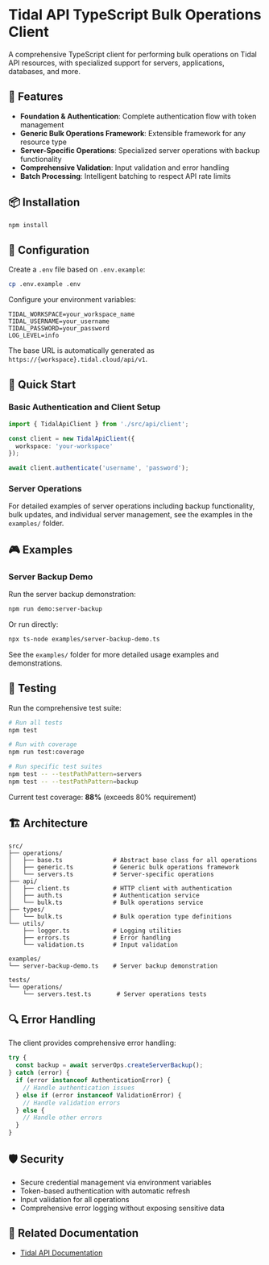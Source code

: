 # Tidal API TypeScript Bulk Operations Client

A comprehensive TypeScript client for performing bulk operations on Tidal API resources, with specialized support for servers, applications, databases, and more.

## 🚀 Features

- **Foundation & Authentication**: Complete authentication flow with token management
- **Generic Bulk Operations Framework**: Extensible framework for any resource type
- **Server-Specific Operations**: Specialized server operations with backup functionality
- **Comprehensive Validation**: Input validation and error handling
- **Batch Processing**: Intelligent batching to respect API rate limits

## 📦 Installation

```bash
npm install
```

## 🔧 Configuration

Create a `.env` file based on `.env.example`:

```bash
cp .env.example .env
```

Configure your environment variables:

```env
TIDAL_WORKSPACE=your_workspace_name
TIDAL_USERNAME=your_username
TIDAL_PASSWORD=your_password
LOG_LEVEL=info
```

The base URL is automatically generated as `https://{workspace}.tidal.cloud/api/v1`.

## 🚀 Quick Start

### Basic Authentication and Client Setup

```typescript
import { TidalApiClient } from './src/api/client';

const client = new TidalApiClient({ 
  workspace: 'your-workspace' 
});

await client.authenticate('username', 'password');
```

### Server Operations

For detailed examples of server operations including backup functionality, bulk updates, and individual server management, see the examples in the `examples/` folder.

## 🎮 Examples

### Server Backup Demo

Run the server backup demonstration:

```bash
npm run demo:server-backup
```

Or run directly:

```bash
npx ts-node examples/server-backup-demo.ts
```

See the `examples/` folder for more detailed usage examples and demonstrations.

## 🧪 Testing

Run the comprehensive test suite:

```bash
# Run all tests
npm test

# Run with coverage
npm run test:coverage

# Run specific test suites
npm test -- --testPathPattern=servers
npm test -- --testPathPattern=backup
```

Current test coverage: **88%** (exceeds 80% requirement)





## 🏗️ Architecture

```
src/
├── operations/
│   ├── base.ts              # Abstract base class for all operations
│   ├── generic.ts           # Generic bulk operations framework
│   └── servers.ts           # Server-specific operations
├── api/
│   ├── client.ts            # HTTP client with authentication
│   ├── auth.ts              # Authentication service
│   └── bulk.ts              # Bulk operations service
├── types/
│   └── bulk.ts              # Bulk operation type definitions
└── utils/
    ├── logger.ts            # Logging utilities
    ├── errors.ts            # Error handling
    └── validation.ts        # Input validation

examples/
└── server-backup-demo.ts    # Server backup demonstration

tests/
└── operations/
    └── servers.test.ts       # Server operations tests
```

## 🔍 Error Handling

The client provides comprehensive error handling:

```typescript
try {
  const backup = await serverOps.createServerBackup();
} catch (error) {
  if (error instanceof AuthenticationError) {
    // Handle authentication issues
  } else if (error instanceof ValidationError) {
    // Handle validation errors
  } else {
    // Handle other errors
  }
}
```

## 🛡️ Security

- Secure credential management via environment variables
- Token-based authentication with automatic refresh
- Input validation for all operations
- Comprehensive error logging without exposing sensitive data

## 🔗 Related Documentation

- [Tidal API Documentation](https://guides.tidal.cloud/)
